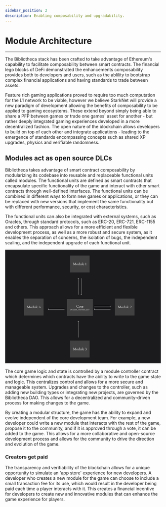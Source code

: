 ```yaml
---
sidebar_position: 2
description: Enabling composability and upgradability.
---
```


# Module Architecture
---

The Bibliotheca stack has been crafted to take advantage of Ethereum's capability to facilitate composability between smart contracts. The financial lego blocks of DeFi demonstrated the enhancements composability provides both to developers and users, such as the ablility to bootstrap complex financial applications and having standards to trade between assets. 

Feature rich gaming applications proved to require too much computation for the L1 network to be viable, however we believe StarkNet will provide a new paradigm of development allowing the benefits of composability to be applied to gaming ecosystems. These extend beyond simply being able to share a PFP between games or trade one games' asset for another - but rather deeply integrated gaming experiences developed in a more decentralized fashion. The open nature of the blockchain allows developers to build on top of each other and integrate applications - leading to the emergence of standards encompassing concepts such as shared XP upgrades, physics and verifiable randomness. 


## Modules act as open source DLCs
Bibliotheca takes advantage of smart contract composability by modularizing its codebase into reusable and replaceable functional units called modules. The functional units are defined as smart contracts that encapsulate specific functionality of the game and interact with other smart contracts through well-defined interfaces. The functional units can be combined in different ways to form new games or applications, or they can be replaced with new versions that implement the same functionality but with different performance, security, or cost characteristics. 

The functional units can also be integrated with external systems, such as Oracles, through standard protocols, such as ERC-20, ERC-721, ERC-1155 and others. This approach allows for a more efficient and flexible development process, as well as a more robust and secure system, as it enables the separation of concerns, the isolation of bugs, the independent scaling, and the independent upgrade of each functional unit.

![module controller](static/img/game/module-controller.png)

The core game logic and state is controlled by a module controller contract which determines which contracts have the ability to write to the game state and logic. This centralizes control and allows for a more secure and manageable system. Upgrades and changes to the controller, such as adding new building types or integrating new projects, are governed by the Bibliotheca DAO. This allows for a decentralized and community-driven process for making changes to the game.

By creating a modular structure, the game has the ability to expand and evolve independent of the core development team. For example, a new developer could write a new module that interacts with the rest of the game, propose it to the community, and if it is approved through a vote, it can be added to the game. This allows for a more collaborative and open-source development process and allows for the community to drive the direction and evolution of the game.

### Creators get paid

The transparency and verifiability of the blockchain allows for a unique opportunity to simulate an 'app store' experience for new developers. A developer who creates a new module for the game can choose to include a small transaction fee for its use, which would result in the developer being paid each time a player interacts with it. This creates a financial incentive for developers to create new and innovative modules that can enhance the game experience for players.

